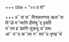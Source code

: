 +++
title = "०२ प्र वां"

+++
प्र᳓ वां स᳓ मित्रावरुणाव् ऋता᳓वा  
वि᳓प्रो म᳓न्मानि दीर्घश्रु᳓द् इयर्ति  
य᳓स्य ब्र᳓ह्माणि सुक्रतू अ᳓वाथ  
आ᳓ य᳓त् क्र᳓त्वा न᳓ शर᳓दः पृणइ᳓थे